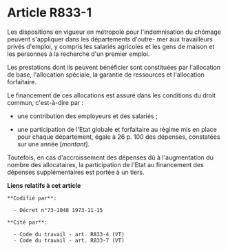 # Article R833-1

Les dispositions en vigueur en métropole pour l'indemnisation du chômage peuvent s'appliquer dans les départements d'outre-
mer aux travailleurs privés d'emploi, y compris les salariés agricoles et les gens de maison et les personnes à la recherche
d'un premier emploi.

Les prestations dont ils peuvent bénéficier sont constituées par l'allocation de base, l'allocation spéciale, la garantie de
ressources et l'allocation forfaitaire.

Le financement de ces allocations est assuré dans les conditions du droit commun, c'est-à-dire par :

- une contribution des employeurs et des salariés ;

- une participation de l'Etat globale et forfaitaire au régime mis en place pour chaque département, égale à 26 p. 100 des
dépenses, constatées sur une année [*montant*].

Toutefois, en cas d'accroissement des dépenses dû à l'augmentation du nombre des allocataires, la participation de l'Etat au
financement des dépenses supplémentaires est portée à un tiers.

**Liens relatifs à cet article**

	**Codifié par**:

	  - Décret n°73-1048 1973-11-15

	**Cité par**:

	  - Code du travail - art. R833-4 (VT)
	  - Code du travail - art. R833-7 (VT)
